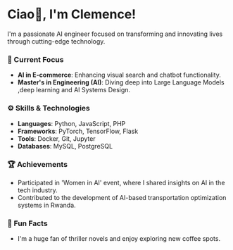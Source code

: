 # Ciao👋, I'm  Clemence!
I'm a passionate AI engineer focused on transforming and innovating lives through cutting-edge technology.

### 🔭 Current Focus
- **AI in E-commerce**: Enhancing visual search and chatbot functionality.
- **Master's in Engineering (AI)**: Diving deep into Large Language Models ,deep learning and AI Systems Design.

### ⚙️ Skills & Technologies
- **Languages**: Python, JavaScript, PHP
- **Frameworks**: PyTorch, TensorFlow, Flask
- **Tools**: Docker, Git, Jupyter
- **Databases**: MySQL, PostgreSQL

### 🏆 Achievements
- Participated in 'Women in AI' event, where I shared insights on AI in the tech industry.
- Contributed to the development of AI-based transportation optimization systems in Rwanda.


### 🌱 Fun Facts
- I'm a huge fan of thriller novels and enjoy exploring new coffee spots.

